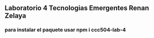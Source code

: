 ## Laboratorio 4 Tecnologias Emergentes Renan Zelaya

### para instalar el paquete usar npm i ccc504-lab-4